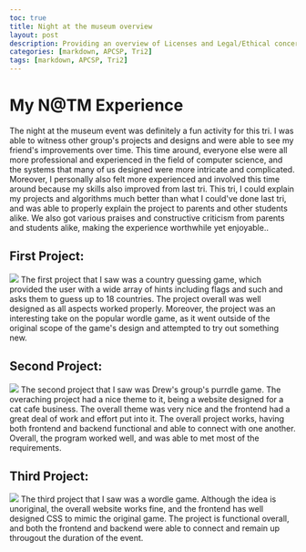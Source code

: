 ```yaml
---
toc: true
title: Night at the museum overview
layout: post
description: Providing an overview of Licenses and Legal/Ethical concerns
categories: [markdown, APCSP, Tri2]
tags: [markdown, APCSP, Tri2]
---
```


# My N@TM Experience

The night at the museum event was definitely a fun activity for this tri. I was able to witness other group's projects and designs and were able to see my friend's improvements over time. This time around, everyone else were all more professional and experienced in the field of computer science, and the systems that many of us designed were more intricate and complicated. Moreover, I personally also felt more experienced and involved this time around because my skills also improved from last tri. This tri, I could explain my projects and algorithms much better than what I could've done last tri, and was able to properly explain the project to parents and other students alike. We also got various praises and constructive criticism from parents and students alike, making the experience worthwhile yet enjoyable..

## First Project: 
![]({{site.baseurl}}/images/1_country_guessing.png " ")
The first project that I saw was a country guessing game, which provided the user with a wide array of hints including flags and such and asks them to guess up to 18 countries. The project overall was well designed as all aspects worked properly. Moreover, the project was an interesting take on the popular wordle game, as it went outside of the original scope of the game's design and attempted to try out something new.

## Second Project: 
![]({{site.baseurl}}/images/2_purrdle.png " ")
The second project that I saw was Drew's group's purrdle game. The overaching project had a nice theme to it, being a website designed for a cat cafe business. The overall theme was very nice and the frontend had a great deal of work and effort put into it. The overall project works, having both frontend and backend functional and able to connect with one another. Overall, the program worked well, and was able to met most of the requirements.

## Third Project: 
![]({{site.baseurl}}/images/3_wordle.png " ")
The third project that I saw was a wordle game. Although the idea is unoriginal, the overall website works fine, and the frontend has well designed CSS to mimic the original game. The project is functional overall, and both the frontend and backend were able to connect and remain up througout the duration of the event.